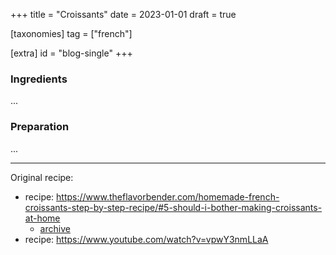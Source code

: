 +++
title = "Croissants"
date = 2023-01-01
draft = true

[taxonomies]
tag = ["french"]

[extra]
id = "blog-single"
+++

<!-- more -->

### Ingredients

...

### Preparation

...

---
Original recipe:
- recipe: https://www.theflavorbender.com/homemade-french-croissants-step-by-step-recipe/#5-should-i-bother-making-croissants-at-home
    - [archive](https://web.archive.org/web/20241222212411/https://www.theflavorbender.com/homemade-french-croissants-step-by-step-recipe/#5-should-i-bother-making-croissants-at-home)
- recipe: https://www.youtube.com/watch?v=vpwY3nmLLaA
